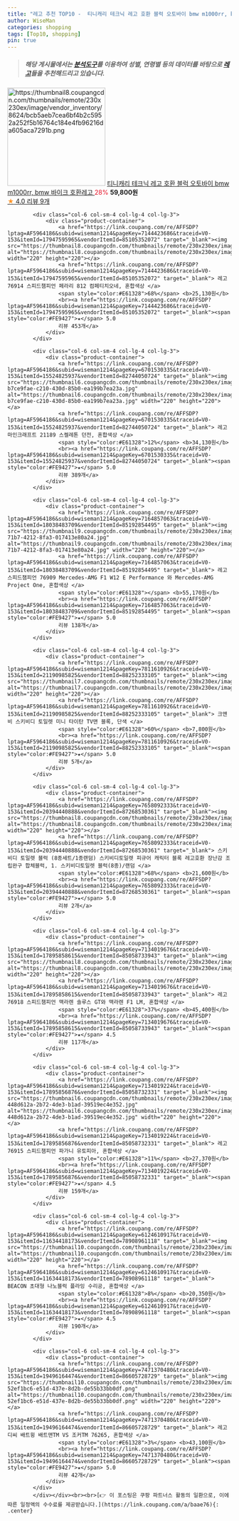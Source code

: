 ```yaml
---
title: "레고 추천 TOP10 -  티니캐리 테크닉 레고 호환 블럭 오토바이 bmw m1000rr, bmw 바이크 호환레고 "
author: WiseMan
categories: shopping
tags: [Top10, shopping]
pin: true
---
```


> ##### 해당 게시물에서는 [**분석도구**](https://itemscout.io/)를 이용하여 **성별**, **연령별** 등의 데이터를 바탕으로 [**레고**](https://link.coupang.com/a/baae76)들을 추천해드리고 있습니다.
<div class="container"><div class="row">
            <div class="col-6 col-sm-4 col-lg-4 col-lg-3">
                <div class="product-container">
                    <a href="https://link.coupang.com/re/AFFSDP?lptag=AF5964186&subid=wiseman1214&pageKey=7828210868&traceid=V0-153&itemId=21283232235&vendorItemId=88343276665" target="_blank"><img src="https://thumbnail8.coupangcdn.com/thumbnails/remote/230x230ex/image/vendor_inventory/8624/bcb5aeb7cea6bf4b2c5952a252f5b16764c184e4fb96216da605aca7291b.png" alt="https://thumbnail8.coupangcdn.com/thumbnails/remote/230x230ex/image/vendor_inventory/8624/bcb5aeb7cea6bf4b2c5952a252f5b16764c184e4fb96216da605aca7291b.png" width="220" height="220"></a>
                    <a href="https://link.coupang.com/re/AFFSDP?lptag=AF5964186&subid=wiseman1214&pageKey=7828210868&traceid=V0-153&itemId=21283232235&vendorItemId=88343276665" target="_blank"> 티니캐리 테크닉 레고 호환 블럭 오토바이 bmw m1000rr, bmw 바이크 호환레고 </a>
                    <span style="color:#E61328">28%</span> <b>59,800원</b>
                    <br><a href="https://link.coupang.com/re/AFFSDP?lptag=AF5964186&subid=wiseman1214&pageKey=7828210868&traceid=V0-153&itemId=21283232235&vendorItemId=88343276665" target="_blank"><span style="color:#FE9427">★</span> 4.0
                    리뷰 9개</a>
                </div>
            </div>
            
            <div class="col-6 col-sm-4 col-lg-4 col-lg-3">
                <div class="product-container">
                    <a href="https://link.coupang.com/re/AFFSDP?lptag=AF5964186&subid=wiseman1214&pageKey=7144423686&traceid=V0-153&itemId=17947595965&vendorItemId=85105352072" target="_blank"><img src="https://thumbnail8.coupangcdn.com/thumbnails/remote/230x230ex/image/rs_quotation_api/zxsqv8d9/94a35fa9680d431da89dbc9f69223baf.png" alt="https://thumbnail8.coupangcdn.com/thumbnails/remote/230x230ex/image/rs_quotation_api/zxsqv8d9/94a35fa9680d431da89dbc9f69223baf.png" width="220" height="220"></a>
                    <a href="https://link.coupang.com/re/AFFSDP?lptag=AF5964186&subid=wiseman1214&pageKey=7144423686&traceid=V0-153&itemId=17947595965&vendorItemId=85105352072" target="_blank"> 레고 76914 스피드챔피언 페라리 812 컴페티치오네, 혼합색상 </a>
                    <span style="color:#E61328">68%</span> <b>25,130원</b>
                    <br><a href="https://link.coupang.com/re/AFFSDP?lptag=AF5964186&subid=wiseman1214&pageKey=7144423686&traceid=V0-153&itemId=17947595965&vendorItemId=85105352072" target="_blank"><span style="color:#FE9427">★</span> 5.0
                    리뷰 453개</a>
                </div>
            </div>
            
            <div class="col-6 col-sm-4 col-lg-4 col-lg-3">
                <div class="product-container">
                    <a href="https://link.coupang.com/re/AFFSDP?lptag=AF5964186&subid=wiseman1214&pageKey=6701530335&traceid=V0-153&itemId=15524825937&vendorItemId=82744050724" target="_blank"><img src="https://thumbnail6.coupangcdn.com/thumbnails/remote/230x230ex/image/retail/images/4336440482871013-b7ce9fae-c210-430d-85b0-ea199b7ea23a.jpg" alt="https://thumbnail6.coupangcdn.com/thumbnails/remote/230x230ex/image/retail/images/4336440482871013-b7ce9fae-c210-430d-85b0-ea199b7ea23a.jpg" width="220" height="220"></a>
                    <a href="https://link.coupang.com/re/AFFSDP?lptag=AF5964186&subid=wiseman1214&pageKey=6701530335&traceid=V0-153&itemId=15524825937&vendorItemId=82744050724" target="_blank"> 레고 마인크래프트 21189 스켈레톤 던전, 혼합색상 </a>
                    <span style="color:#E61328">12%</span> <b>34,130원</b>
                    <br><a href="https://link.coupang.com/re/AFFSDP?lptag=AF5964186&subid=wiseman1214&pageKey=6701530335&traceid=V0-153&itemId=15524825937&vendorItemId=82744050724" target="_blank"><span style="color:#FE9427">★</span> 5.0
                    리뷰 389개</a>
                </div>
            </div>
            
            <div class="col-6 col-sm-4 col-lg-4 col-lg-3">
                <div class="product-container">
                    <a href="https://link.coupang.com/re/AFFSDP?lptag=AF5964186&subid=wiseman1214&pageKey=7164857063&traceid=V0-153&itemId=18038483709&vendorItemId=85192854495" target="_blank"><img src="https://thumbnail9.coupangcdn.com/thumbnails/remote/230x230ex/image/retail/images/2023/02/24/10/7/a0c43d21-71b7-4212-8fa3-017413e80a24.jpg" alt="https://thumbnail9.coupangcdn.com/thumbnails/remote/230x230ex/image/retail/images/2023/02/24/10/7/a0c43d21-71b7-4212-8fa3-017413e80a24.jpg" width="220" height="220"></a>
                    <a href="https://link.coupang.com/re/AFFSDP?lptag=AF5964186&subid=wiseman1214&pageKey=7164857063&traceid=V0-153&itemId=18038483709&vendorItemId=85192854495" target="_blank"> 레고 스피드챔피언 76909 Mercedes-AMG F1 W12 E Performance 와 Mercedes-AMG Project One, 혼합색상 </a>
                    <span style="color:#E61328"></span> <b>55,170원</b>
                    <br><a href="https://link.coupang.com/re/AFFSDP?lptag=AF5964186&subid=wiseman1214&pageKey=7164857063&traceid=V0-153&itemId=18038483709&vendorItemId=85192854495" target="_blank"><span style="color:#FE9427">★</span> 5.0
                    리뷰 138개</a>
                </div>
            </div>
            
            <div class="col-6 col-sm-4 col-lg-4 col-lg-3">
                <div class="product-container">
                    <a href="https://link.coupang.com/re/AFFSDP?lptag=AF5964186&subid=wiseman1214&pageKey=7811610926&traceid=V0-153&itemId=21190985825&vendorItemId=88252333105" target="_blank"><img src="https://thumbnail7.coupangcdn.com/thumbnails/remote/230x230ex/image/vendor_inventory/fea0/c2f358b1b1f36368696384d17a0a6531e33fd8240161d9853ea98b426843.jpg" alt="https://thumbnail7.coupangcdn.com/thumbnails/remote/230x230ex/image/vendor_inventory/fea0/c2f358b1b1f36368696384d17a0a6531e33fd8240161d9853ea98b426843.jpg" width="220" height="220"></a>
                    <a href="https://link.coupang.com/re/AFFSDP?lptag=AF5964186&subid=wiseman1214&pageKey=7811610926&traceid=V0-153&itemId=21190985825&vendorItemId=88252333105" target="_blank"> 크앤비 스키비디 토일렛 미니 타이탄 TV맨 블록, 단색 </a>
                    <span style="color:#E61328">60%</span> <b>7,800원</b>
                    <br><a href="https://link.coupang.com/re/AFFSDP?lptag=AF5964186&subid=wiseman1214&pageKey=7811610926&traceid=V0-153&itemId=21190985825&vendorItemId=88252333105" target="_blank"><span style="color:#FE9427">★</span> 5.0
                    리뷰 5개</a>
                </div>
            </div>
            
            <div class="col-6 col-sm-4 col-lg-4 col-lg-3">
                <div class="product-container">
                    <a href="https://link.coupang.com/re/AFFSDP?lptag=AF5964186&subid=wiseman1214&pageKey=7658092333&traceid=V0-153&itemId=20394440888&vendorItemId=87268530361" target="_blank"><img src="https://thumbnail8.coupangcdn.com/thumbnails/remote/230x230ex/image/vendor_inventory/b142/3ad7f952ffc38178f89aa77c205b63736165e9bbdfe75792ca54c0ef9718.jpg" alt="https://thumbnail8.coupangcdn.com/thumbnails/remote/230x230ex/image/vendor_inventory/b142/3ad7f952ffc38178f89aa77c205b63736165e9bbdfe75792ca54c0ef9718.jpg" width="220" height="220"></a>
                    <a href="https://link.coupang.com/re/AFFSDP?lptag=AF5964186&subid=wiseman1214&pageKey=7658092333&traceid=V0-153&itemId=20394440888&vendorItemId=87268530361" target="_blank"> 스키비디 토일렛 블럭 (8종세트/1종랜덤) 스키비디토일렛 피규어 캐릭터 블록 레고호환 장난감 조립완구 합체블럭, 1. 스키비디토일렛 블럭(8종)/랜덤 </a>
                    <span style="color:#E61328">68%</span> <b>21,600원</b>
                    <br><a href="https://link.coupang.com/re/AFFSDP?lptag=AF5964186&subid=wiseman1214&pageKey=7658092333&traceid=V0-153&itemId=20394440888&vendorItemId=87268530361" target="_blank"><span style="color:#FE9427">★</span> 5.0
                    리뷰 2개</a>
                </div>
            </div>
            
            <div class="col-6 col-sm-4 col-lg-4 col-lg-3">
                <div class="product-container">
                    <a href="https://link.coupang.com/re/AFFSDP?lptag=AF5964186&subid=wiseman1214&pageKey=7134019676&traceid=V0-153&itemId=17895858615&vendorItemId=85058733943" target="_blank"><img src="https://thumbnail8.coupangcdn.com/thumbnails/remote/230x230ex/image/rs_quotation_api/lmmxmxir/6e11ee688ef9458894398c08f23aaa4d.png" alt="https://thumbnail8.coupangcdn.com/thumbnails/remote/230x230ex/image/rs_quotation_api/lmmxmxir/6e11ee688ef9458894398c08f23aaa4d.png" width="220" height="220"></a>
                    <a href="https://link.coupang.com/re/AFFSDP?lptag=AF5964186&subid=wiseman1214&pageKey=7134019676&traceid=V0-153&itemId=17895858615&vendorItemId=85058733943" target="_blank"> 레고 76918 스피드챔피언 맥라렌 솔루스 GT와 맥라렌 F1 LM, 혼합색상 </a>
                    <span style="color:#E61328">37%</span> <b>45,400원</b>
                    <br><a href="https://link.coupang.com/re/AFFSDP?lptag=AF5964186&subid=wiseman1214&pageKey=7134019676&traceid=V0-153&itemId=17895858615&vendorItemId=85058733943" target="_blank"><span style="color:#FE9427">★</span> 4.5
                    리뷰 117개</a>
                </div>
            </div>
            
            <div class="col-6 col-sm-4 col-lg-4 col-lg-3">
                <div class="product-container">
                    <a href="https://link.coupang.com/re/AFFSDP?lptag=AF5964186&subid=wiseman1214&pageKey=7134019224&traceid=V0-153&itemId=17895856876&vendorItemId=85058732331" target="_blank"><img src="https://thumbnail6.coupangcdn.com/thumbnails/remote/230x230ex/image/retail/images/379935670917315-448d612a-2b72-4de3-b1ad-39519ec4e352.jpg" alt="https://thumbnail6.coupangcdn.com/thumbnails/remote/230x230ex/image/retail/images/379935670917315-448d612a-2b72-4de3-b1ad-39519ec4e352.jpg" width="220" height="220"></a>
                    <a href="https://link.coupang.com/re/AFFSDP?lptag=AF5964186&subid=wiseman1214&pageKey=7134019224&traceid=V0-153&itemId=17895856876&vendorItemId=85058732331" target="_blank"> 레고 76915 스피드챔피언 파가니 유토피아, 혼합색상 </a>
                    <span style="color:#E61328">11%</span> <b>27,370원</b>
                    <br><a href="https://link.coupang.com/re/AFFSDP?lptag=AF5964186&subid=wiseman1214&pageKey=7134019224&traceid=V0-153&itemId=17895856876&vendorItemId=85058732331" target="_blank"><span style="color:#FE9427">★</span> 4.5
                    리뷰 159개</a>
                </div>
            </div>
            
            <div class="col-6 col-sm-4 col-lg-4 col-lg-3">
                <div class="product-container">
                    <a href="https://link.coupang.com/re/AFFSDP?lptag=AF5964186&subid=wiseman1214&pageKey=6124610917&traceid=V0-153&itemId=11634418173&vendorItemId=78908961118" target="_blank"><img src="https://thumbnail10.coupangcdn.com/thumbnails/remote/230x230ex/image/vendor_inventory/6988/1b4d656948903b15682229274c694a000d1785b7db1f07764bc1a7e45529.jpg" alt="https://thumbnail10.coupangcdn.com/thumbnails/remote/230x230ex/image/vendor_inventory/6988/1b4d656948903b15682229274c694a000d1785b7db1f07764bc1a7e45529.jpg" width="220" height="220"></a>
                    <a href="https://link.coupang.com/re/AFFSDP?lptag=AF5964186&subid=wiseman1214&pageKey=6124610917&traceid=V0-153&itemId=11634418173&vendorItemId=78908961118" target="_blank"> BEACON 초대형 나노블럭 플라잉 수리공, 혼합색상 </a>
                    <span style="color:#E61328">8%</span> <b>20,350원</b>
                    <br><a href="https://link.coupang.com/re/AFFSDP?lptag=AF5964186&subid=wiseman1214&pageKey=6124610917&traceid=V0-153&itemId=11634418173&vendorItemId=78908961118" target="_blank"><span style="color:#FE9427">★</span> 4.5
                    리뷰 190개</a>
                </div>
            </div>
            
            <div class="col-6 col-sm-4 col-lg-4 col-lg-3">
                <div class="product-container">
                    <a href="https://link.coupang.com/re/AFFSDP?lptag=AF5964186&subid=wiseman1214&pageKey=7471370480&traceid=V0-153&itemId=19496164474&vendorItemId=86605728729" target="_blank"><img src="https://thumbnail10.coupangcdn.com/thumbnails/remote/230x230ex/image/retail/images/5928381911415824-52ef1bc6-e51d-437e-8d2b-de55b33bb0df.png" alt="https://thumbnail10.coupangcdn.com/thumbnails/remote/230x230ex/image/retail/images/5928381911415824-52ef1bc6-e51d-437e-8d2b-de55b33bb0df.png" width="220" height="220"></a>
                    <a href="https://link.coupang.com/re/AFFSDP?lptag=AF5964186&subid=wiseman1214&pageKey=7471370480&traceid=V0-153&itemId=19496164474&vendorItemId=86605728729" target="_blank"> 레고 디씨 배트윙 배트맨TM VS 조커TM 76265, 혼합색상 </a>
                    <span style="color:#E61328">3%</span> <b>43,100원</b>
                    <br><a href="https://link.coupang.com/re/AFFSDP?lptag=AF5964186&subid=wiseman1214&pageKey=7471370480&traceid=V0-153&itemId=19496164474&vendorItemId=86605728729" target="_blank"><span style="color:#FE9427">★</span> 5.0
                    리뷰 42개</a>
                </div>
            </div>
            </div></div><br><br>[👉 이 포스팅은 쿠팡 파트너스 활동의 일환으로, 이에 따른 일정액의 수수료를 제공받습니다.](https://link.coupang.com/a/baae76){: .center}
